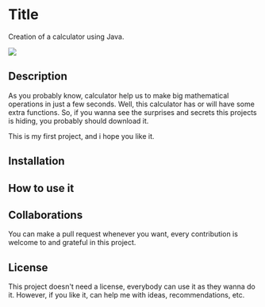 # Title

Creation of a calculator using Java.

![](https://miro.medium.com/max/8642/1*iIXOmGDzrtTJmdwbn7cGMw.png)

## Description

As you probably know, calculator help us to make big mathematical operations in just a few seconds. Well, this calculator has or will have some extra functions. So, if you wanna see the surprises and secrets this projects is hiding, you probably should download it.

This is my first project, and i hope you like it.

## Installation

## How to use it

## Collaborations

You can make a pull request whenever you want, every contribution is welcome to and grateful in this project.

## License

This project doesn't need a license, everybody can use it as they wanna do it. However, if you like it, can help me with ideas, recommendations, etc.
